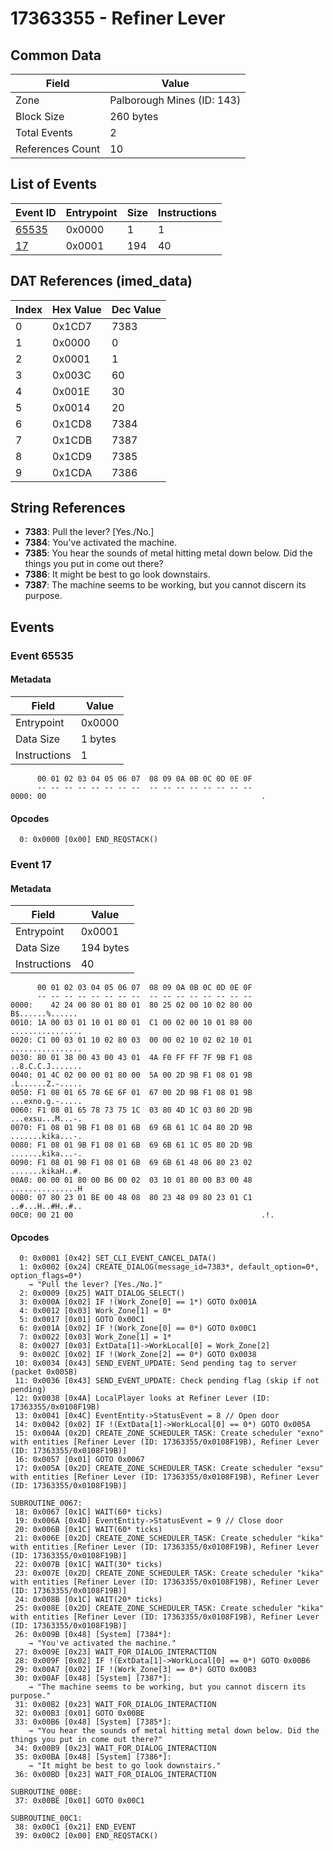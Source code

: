 # 17363355 - Refiner Lever

## Common Data

| Field            | Value                      |
|------------------|----------------------------|
| Zone             | Palborough Mines (ID: 143) |
| Block Size       | 260 bytes                  |
| Total Events     | 2                          |
| References Count | 10                         |

## List of Events

| Event ID              | Entrypoint   |   Size |   Instructions |
|-----------------------|--------------|--------|----------------|
| [65535](#event-65535) | 0x0000       |      1 |              1 |
| [17](#event-17)       | 0x0001       |    194 |             40 |

## DAT References (imed_data)

|   Index | Hex Value   |   Dec Value |
|---------|-------------|-------------|
|       0 | 0x1CD7      |        7383 |
|       1 | 0x0000      |           0 |
|       2 | 0x0001      |           1 |
|       3 | 0x003C      |          60 |
|       4 | 0x001E      |          30 |
|       5 | 0x0014      |          20 |
|       6 | 0x1CD8      |        7384 |
|       7 | 0x1CDB      |        7387 |
|       8 | 0x1CD9      |        7385 |
|       9 | 0x1CDA      |        7386 |

## String References

- **7383**: Pull the lever? [Yes./No.]
- **7384**: You've activated the machine.
- **7385**: You hear the sounds of metal hitting metal down below. Did the things you put in come out there?
- **7386**: It might be best to go look downstairs.
- **7387**: The machine seems to be working, but you cannot discern its purpose.

## Events

### Event 65535

#### Metadata

| Field        | Value   |
|--------------|---------|
| Entrypoint   | 0x0000  |
| Data Size    | 1 bytes |
| Instructions | 1       |

```
      00 01 02 03 04 05 06 07  08 09 0A 0B 0C 0D 0E 0F
      -- -- -- -- -- -- -- --  -- -- -- -- -- -- -- --
0000: 00                                                .               
```

#### Opcodes

```
  0: 0x0000 [0x00] END_REQSTACK()
```

### Event 17

#### Metadata

| Field        | Value     |
|--------------|-----------|
| Entrypoint   | 0x0001    |
| Data Size    | 194 bytes |
| Instructions | 40        |

```
      00 01 02 03 04 05 06 07  08 09 0A 0B 0C 0D 0E 0F
      -- -- -- -- -- -- -- --  -- -- -- -- -- -- -- --
0000:    42 24 00 80 01 80 01  80 25 02 00 10 02 80 00   B$......%......
0010: 1A 00 03 01 10 01 80 01  C1 00 02 00 10 01 80 00  ................
0020: C1 00 03 01 10 02 80 03  00 00 02 10 02 02 10 01  ................
0030: 80 01 38 00 43 00 43 01  4A F0 FF FF 7F 9B F1 08  ..8.C.C.J.......
0040: 01 4C 02 00 00 01 80 00  5A 00 2D 9B F1 08 01 9B  .L......Z.-.....
0050: F1 08 01 65 78 6E 6F 01  67 00 2D 9B F1 08 01 9B  ...exno.g.-.....
0060: F1 08 01 65 78 73 75 1C  03 80 4D 1C 03 80 2D 9B  ...exsu...M...-.
0070: F1 08 01 9B F1 08 01 6B  69 6B 61 1C 04 80 2D 9B  .......kika...-.
0080: F1 08 01 9B F1 08 01 6B  69 6B 61 1C 05 80 2D 9B  .......kika...-.
0090: F1 08 01 9B F1 08 01 6B  69 6B 61 48 06 80 23 02  .......kikaH..#.
00A0: 00 00 01 80 00 B6 00 02  03 10 01 80 00 B3 00 48  ...............H
00B0: 07 80 23 01 BE 00 48 08  80 23 48 09 80 23 01 C1  ..#...H..#H..#..
00C0: 00 21 00                                          .!.             
```

#### Opcodes

```
  0: 0x0001 [0x42] SET_CLI_EVENT_CANCEL_DATA()
  1: 0x0002 [0x24] CREATE_DIALOG(message_id=7383*, default_option=0*, option_flags=0*)
    → "Pull the lever? [Yes./No.]"
  2: 0x0009 [0x25] WAIT_DIALOG_SELECT()
  3: 0x000A [0x02] IF !(Work_Zone[0] == 1*) GOTO 0x001A
  4: 0x0012 [0x03] Work_Zone[1] = 0*
  5: 0x0017 [0x01] GOTO 0x00C1
  6: 0x001A [0x02] IF !(Work_Zone[0] == 0*) GOTO 0x00C1
  7: 0x0022 [0x03] Work_Zone[1] = 1*
  8: 0x0027 [0x03] ExtData[1]->WorkLocal[0] = Work_Zone[2]
  9: 0x002C [0x02] IF !(Work_Zone[2] == 0*) GOTO 0x0038
 10: 0x0034 [0x43] SEND_EVENT_UPDATE: Send pending tag to server (packet 0x005B)
 11: 0x0036 [0x43] SEND_EVENT_UPDATE: Check pending flag (skip if not pending)
 12: 0x0038 [0x4A] LocalPlayer looks at Refiner Lever (ID: 17363355/0x0108F19B)
 13: 0x0041 [0x4C] EventEntity->StatusEvent = 8 // Open door
 14: 0x0042 [0x02] IF !(ExtData[1]->WorkLocal[0] == 0*) GOTO 0x005A
 15: 0x004A [0x2D] CREATE_ZONE_SCHEDULER_TASK: Create scheduler "exno" with entities [Refiner Lever (ID: 17363355/0x0108F19B), Refiner Lever (ID: 17363355/0x0108F19B)]
 16: 0x0057 [0x01] GOTO 0x0067
 17: 0x005A [0x2D] CREATE_ZONE_SCHEDULER_TASK: Create scheduler "exsu" with entities [Refiner Lever (ID: 17363355/0x0108F19B), Refiner Lever (ID: 17363355/0x0108F19B)]

SUBROUTINE_0067:
 18: 0x0067 [0x1C] WAIT(60* ticks)
 19: 0x006A [0x4D] EventEntity->StatusEvent = 9 // Close door
 20: 0x006B [0x1C] WAIT(60* ticks)
 21: 0x006E [0x2D] CREATE_ZONE_SCHEDULER_TASK: Create scheduler "kika" with entities [Refiner Lever (ID: 17363355/0x0108F19B), Refiner Lever (ID: 17363355/0x0108F19B)]
 22: 0x007B [0x1C] WAIT(30* ticks)
 23: 0x007E [0x2D] CREATE_ZONE_SCHEDULER_TASK: Create scheduler "kika" with entities [Refiner Lever (ID: 17363355/0x0108F19B), Refiner Lever (ID: 17363355/0x0108F19B)]
 24: 0x008B [0x1C] WAIT(20* ticks)
 25: 0x008E [0x2D] CREATE_ZONE_SCHEDULER_TASK: Create scheduler "kika" with entities [Refiner Lever (ID: 17363355/0x0108F19B), Refiner Lever (ID: 17363355/0x0108F19B)]
 26: 0x009B [0x48] [System] [7384*]:
    → "You've activated the machine."
 27: 0x009E [0x23] WAIT_FOR_DIALOG_INTERACTION
 28: 0x009F [0x02] IF !(ExtData[1]->WorkLocal[0] == 0*) GOTO 0x00B6
 29: 0x00A7 [0x02] IF !(Work_Zone[3] == 0*) GOTO 0x00B3
 30: 0x00AF [0x48] [System] [7387*]:
    → "The machine seems to be working, but you cannot discern its purpose."
 31: 0x00B2 [0x23] WAIT_FOR_DIALOG_INTERACTION
 32: 0x00B3 [0x01] GOTO 0x00BE
 33: 0x00B6 [0x48] [System] [7385*]:
    → "You hear the sounds of metal hitting metal down below. Did the things you put in come out there?"
 34: 0x00B9 [0x23] WAIT_FOR_DIALOG_INTERACTION
 35: 0x00BA [0x48] [System] [7386*]:
    → "It might be best to go look downstairs."
 36: 0x00BD [0x23] WAIT_FOR_DIALOG_INTERACTION

SUBROUTINE_00BE:
 37: 0x00BE [0x01] GOTO 0x00C1

SUBROUTINE_00C1:
 38: 0x00C1 [0x21] END_EVENT
 39: 0x00C2 [0x00] END_REQSTACK()
```
